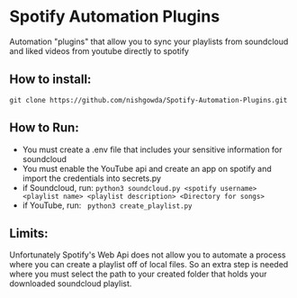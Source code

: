# Spotify Automation Plugins
Automation "plugins" that allow you to sync your playlists from soundcloud and liked videos from youtube directly to spotify

## How to install:
```
git clone https://github.com/nishgowda/Spotify-Automation-Plugins.git
```

## How to Run:
- You must create a .env file that includes your sensitive information for soundcloud
- You must enable the YouTube api and create an app on spotify and import the credentials into secrets.py
- if Soundcloud, run: ``` python3 soundcloud.py <spotify username> <playlist name> <playlist description> <Directory for songs> ```
- if YouTube, run: ``` python3 create_playlist.py```

## Limits:
Unfortunately Spotify's Web Api does not allow you to automate a process where you can create a playlist off of local files. So an extra step is needed where you must select the path to your created folder that holds your downloaded soundcloud playlist.

